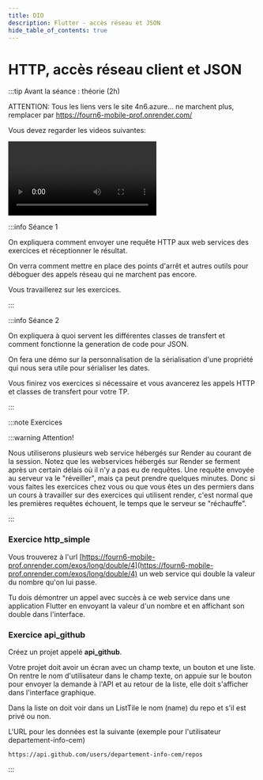 ```yaml
---
title: DIO
description: Flutter - accès réseau et JSON
hide_table_of_contents: true
---
```


# HTTP, accès réseau client et JSON

<Row>

<Column>

:::tip Avant la séance : théorie (2h)

ATTENTION: Tous les liens vers le site 4n6.azure... ne marchent plus, remplacer par https://fourn6-mobile-prof.onrender.com/

Vous devez regarder les videos suivantes:

<Video url="https://youtu.be/ZPbeMhcKITE" />

**[code accès simple](https://github.com/departement-info-cem/5N6-mobile-2-Nouveau/tree/main/code/http/01-acces_simple)**

<Video url="https://youtu.be/23q3vKf7lpA" />

**[objet JSON et liste](https://github.com/departement-info-cem/5N6-mobile-2-Nouveau/tree/main/code/http/02-json_list)**

<Video url="https://youtu.be/cukpZ2ORbsI" />

**[Envoi POST et gestion des erreurs](https://github.com/departement-info-cem/5N6-mobile-2-Nouveau/tree/main/code/http/03-post_json_error)**

<Video url="https://youtu.be/DRhf5rFLvgI" />

**[Gestion des cookies](https://github.com/departement-info-cem/5N6-mobile-2-Nouveau/tree/main/code/http/04-cookie_devtools)**

Pour avoir un exemple de sérialisation des dates en JSON vous pouvez regarder les **TODO** dans l'exemple suivant:

**[Gestion des dates](https://github.com/departement-info-cem/5N6-mobile-2-Nouveau/tree/main/code/date_json)**

:::

</Column>

<Column>

:::info Séance 1

On expliquera comment envoyer une requête HTTP aux web services des exercices et réceptionner le résultat.

On verra comment mettre en place des points d'arrêt et autres outils pour déboguer des appels réseau qui ne marchent pas encore.

Vous travaillerez sur les exercices.

:::

:::info Séance 2

On expliquera à quoi servent les différentes classes de transfert et comment fonctionne la generation de code pour JSON.

On fera une démo sur la personnalisation de la sérialisation d'une propriété qui nous sera utile pour sérialiser les dates.

Vous finirez vos exercices si nécessaire et vous avancerez les appels HTTP et classes de transfert pour votre TP.

:::

</Column>

</Row>

:::note Exercices

:::warning Attention!

Nous utiliserons plusieurs web service hébergés sur Render au courant de la session. 
Notez que les webservices hébergés sur Render se ferment après un certain délais où il n'y a pas eu de requêtes.
Une requête envoyée au serveur va le "réveiller", mais ça peut prendre quelques minutes.
Donc si vous faites les exercices chez vous ou que vous êtes un des permiers dans un cours à travailler sur des exercices qui utilisent render, c'est normal que les premières requêtes échouent, le temps que le serveur se "réchauffe".

:::

### Exercice http_simple

Vous trouverez à l'url [https://fourn6-mobile-prof.onrender.com/exos/long/double/4](https://fourn6-mobile-prof.onrender.com/exos/long/double/4) un web service qui double la valeur du nombre qu'on lui passe.

Tu dois démontrer un appel avec succès à ce web service dans une application Flutter en envoyant la valeur d'un nombre et en affichant son double dans l'interface.

### Exercice api_github

Créez un projet appelé **api_github**.

Votre projet doit avoir un écran avec un champ texte, un bouton et une liste. On rentre le nom d'utilisateur dans le champ texte, on appuie sur le bouton pour envoyer la demande à l'API et au retour de la liste, elle doit s'afficher dans l'interface graphique.

Dans la liste on doit voir dans un ListTile le nom (name) du repo et s'il est privé ou non.

L'URL pour les données est la suivante (exemple pour l'utilisateur departement-info-cem)

```text
https://api.github.com/users/departement-info-cem/repos
```

:::

